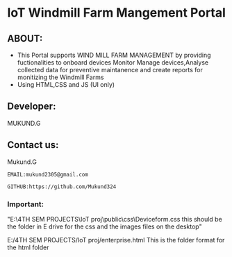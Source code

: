 # IoT Windmill Farm Mangement Portal

## ABOUT:
- This Portal supports WIND MILL FARM MANAGEMENT by providing fuctionalities to onboard devices Monitor Manage devices,Analyse collected data for preventive maintanence and create reports for monitizing the Windmill Farms
- Using HTML,CSS and JS
(UI only)

## Developer:

  MUKUND.G

## Contact us: 

 Mukund.G
 ``````
 EMAIL:mukund2305@gmail.com
 
 GITHUB:https://github.com/Mukund324
 ``````
 ### Important:

"E:\4TH SEM PROJECTS\IoT proj\public\css\Deviceform.css this should be the folder in E drive for the css and the images files on the desktop"

E:/4TH SEM PROJECTS/IoT proj/enterprise.html This is the folder format for the html folder
